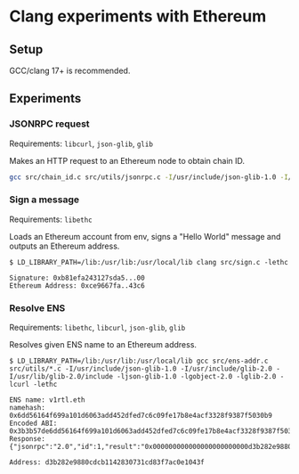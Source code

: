 # Clang experiments with Ethereum

## Setup

GCC/clang 17+ is recommended.

## Experiments

### JSONRPC request

Requirements: `libcurl`, `json-glib`, `glib`

Makes an HTTP request to an Ethereum node to obtain chain ID.

```sh
gcc src/chain_id.c src/utils/jsonrpc.c -I/usr/include/json-glib-1.0 -I/usr/include/glib-2.0 -I/usr/lib/glib-2.0/include -ljson-glib-1.0 -lgobject-2.0 -lglib-2.0 -lcurl
```

### Sign a message

Requirements: `libethc`

Loads an Ethereum account from env, signs a "Hello World" message and outputs an
Ethereum address.

```
$ LD_LIBRARY_PATH=/lib:/usr/lib:/usr/local/lib clang src/sign.c -lethc

Signature: 0xb81efa243127sda5...00
Ethereum Address: 0xce9667fa..43c6
```

### Resolve ENS

Requirements: `libethc`, `libcurl`, `json-glib`, `glib`

Resolves given ENS name to an Ethereum address.

```
$ LD_LIBRARY_PATH=/lib:/usr/lib:/usr/local/lib gcc src/ens-addr.c src/utils/*.c -I/usr/include/json-glib-1.0 -I/usr/include/glib-2.0 -I/usr/lib/glib-2.0/include -ljson-glib-1.0 -lgobject-2.0 -lglib-2.0 -lcurl -lethc

ENS name: v1rtl.eth
namehash: 0x6dd56164f699a101d6063add452dfed7c6c09fe17b8e4acf3328f9387f5030b9
Encoded ABI: 0x3b3b57de6dd56164f699a101d6063add452dfed7c6c09fe17b8e4acf3328f9387f5030b9
Response: {"jsonrpc":"2.0","id":1,"result":"0x000000000000000000000000d3b282e9880cdcb1142830731cd83f7ac0e1043f"}

Address: d3b282e9880cdcb1142830731cd83f7ac0e1043f
```
